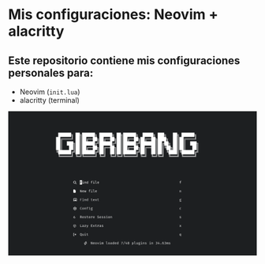 # Mis configuraciones: Neovim + alacritty

## Este repositorio contiene mis configuraciones personales para:

- Neovim (`init.lua`)
- alacritty (terminal)

![preview](./assets/preview.png)
